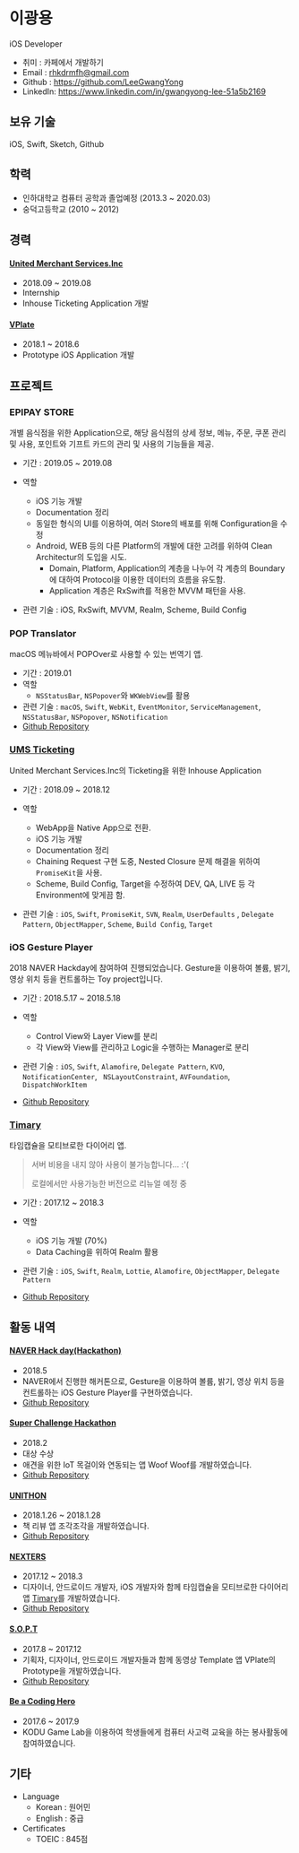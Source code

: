 # 이광용

iOS Developer

- 취미 : 카페에서 개발하기
- Email : rhkdrmfh@gmail.com
- Github : https://github.com/LeeGwangYong
- LinkedIn: https://www.linkedin.com/in/gwangyong-lee-51a5b2169

## 보유 기술

iOS, Swift, Sketch, Github

## 학력

- 인하대학교 컴퓨터 공학과 졸업예정 (2013.3 ~ 2020.03)
- 숭덕고등학교 (2010 ~ 2012)

## 경력

#### [United Merchant Services.Inc ](http://www.unitedmerchant.com)

  - 2018.09 ~ 2019.08
  - Internship
  - Inhouse Ticketing Application 개발

#### [VPlate](https://www.vplate.io)

  - 2018.1 ~ 2018.6
  - Prototype iOS Application 개발

## 프로젝트

### EPIPAY STORE

개별 음식점을 위한 Application으로, 해당 음식점의 상세 정보, 메뉴, 주문, 쿠폰 관리 및 사용, 포인트와 기프트 카드의 관리 및 사용의 기능들을 제공.

- 기간 : 2019.05 ~ 2019.08
- 역할
  - iOS 기능 개발
  - Documentation 정리
  - 동일한 형식의 UI를 이용하여, 여러 Store의 배포를 위해 Configuration을 수정
  - Android, WEB 등의 다른 Platform의 개발에 대한 고려를 위하여 Clean Architectur의 도입을 시도.
    - Domain, Platform, Application의 계층을 나누어 각 계층의 Boundary에 대하여 Protocol을 이용한 데이터의 흐름을 유도함.
    - Application 계층은 RxSwift를 적용한 MVVM 패턴을 사용.

- 관련 기술 : iOS, RxSwift, MVVM, Realm, Scheme, Build Config

### POP Translator

macOS 메뉴바에서 POPOver로 사용할 수 있는 번역기 앱.

- 기간 : 2019.01
- 역할 
  - `NSStatusBar`, `NSPopover`와 `WKWebView`를  활용
- 관련 기술 : `macOS`, `Swift`, `WebKit`, `EventMonitor`, `ServiceManagement`, `NSStatusBar`, `NSPopover`, `NSNotification`
- [Github Repository](https://github.com/LeeGwangYong/POP-Translator)

### [UMS Ticketing](https://itunes.apple.com/us/app/ums-employee/id1450179576?mt=8) 

United Merchant Services.Inc의 Ticketing을 위한 Inhouse Application

- 기간 : 2018.09 ~ 2018.12

- 역할 
  - WebApp을 Native App으로 전환. 
  - iOS 기능 개발
  - Documentation 정리
  - Chaining Request 구현 도중, Nested Closure 문제 해결을 위하여 `PromiseKit`을 사용.
  - Scheme, Build Config, Target을 수정하여 DEV, QA, LIVE 등 각 Environment에 맞게끔 함.

- 관련 기술 : `iOS`, `Swift`, `PromiseKit`, `SVN`, `Realm`, `UserDefaults` , `Delegate Pattern`,  `ObjectMapper`, `Scheme`, `Build Config`, `Target`

### iOS Gesture Player

2018 NAVER Hackday에 참여하여 진행되었습니다. Gesture을 이용하여 볼륨, 밝기, 영상 위치 등을 컨트롤하는 Toy project입니다.

- 기간 : 2018.5.17 ~ 2018.5.18

- 역할
  - Control View와 Layer View를 분리
  - 각 View와 View를 관리하고 Logic을 수행하는 Manager로 분리

- 관련 기술 : `iOS`, `Swift`, `Alamofire`, `Delegate Pattern`, `KVO`, `NotificationCenter`, ` NSLayoutConstraint`, `AVFoundation`, `DispatchWorkItem`

- [Github Repository](https://github.com/LeeGwangYong/iOS-GesturePlayer)

### [Timary](https://itunes.apple.com/kr/app/timary/id1357941605?mt=8)

타임캡슐을 모티브로한 다이어리 앱.

> 서버 비용을 내지 않아 사용이 불가능합니다… :'(
>
> 로컬에서만 사용가능한 버전으로 리뉴얼 예정 중

- 기간 : 2017.12 ~ 2018.3

- 역할
  - iOS 기능 개발 (70%)
  - Data Caching을 위하여 Realm 활용

- 관련 기술 : `iOS`, `Swift`, `Realm`, `Lottie`, `Alamofire`,  `ObjectMapper`, `Delegate Pattern`

- [Github Repository](https://github.com/LeeGwangYong/Diary)

## 활동 내역

#### [NAVER Hack day(Hackathon)](https://d2.naver.com/news/5277651)

- 2018.5
- NAVER에서 진행한 해커톤으로, Gesture을 이용하여 볼륨, 밝기, 영상 위치 등을 컨트롤하는 iOS Gesture Player를 구현하였습니다. 
- [Github Repository](https://github.com/LeeGwangYong/iOS-GesturePlayer)

#### [Super Challenge Hackathon](https://www.jobaba.net/evtIfo/dtl.do?seq=7202&sn=3)

- 2018.2
- 대상 수상
- 애견을 위한 IoT 목걸이와 연동되는 앱 Woof Woof를 개발하였습니다. 
- [Github Repository](https://github.com/LeeGwangYong/WOOFWOOF)

#### [UNITHON](https://www.facebook.com/unithonWithU/)

- 2018.1.26 ~ 2018.1.28
- 책 리뷰 앱 조각조각을 개발하였습니다. 
- [Github Repository](https://github.com/LeeGwangYong/UNITON)

#### [NEXTERS](http://teamnexters.com)

- 2017.12 ~ 2018.3
- 디자이너, 안드로이드 개발자, iOS 개발자와 함께 타임캡슐을 모티브로한 다이어리 앱 [Timary](https://itunes.apple.com/kr/app/timary/id1357941605?mt=8)를 개발하였습니다. 
- [Github Repository](https://github.com/LeeGwangYong/Diary)

#### [S.O.P.T](http://sopt.org/wp/)

- 2017.8 ~ 2017.12
- 기획자, 디자이너, 안드로이드 개발자들과 함께 동영상 Template 앱 VPlate의 Prototype을 개발하였습니다. 
- [Github Repository](https://github.com/LeeGwangYong/VPLATE)

#### [Be a Coding Hero](http://www.jakorea.org/front/community/user/noticeview.do?seq=699&pseq=&searchText=be+a+coding&cPage=1&flag=&navDepth1=1&navDepth2=1&board_subtype=)

- 2017.6 ~ 2017.9
- KODU Game Lab을 이용하여 학생들에게 컴퓨터 사고력 교육을 하는 봉사활동에 참여하였습니다.

## 기타

- Language
  - Korean : 원어민
  - English : 중급
- Certificates
  - TOEIC : 845점
